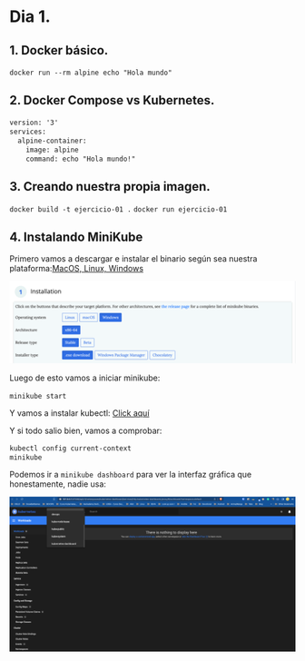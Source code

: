 # Dia 1.

## 1. Docker básico.
`docker run --rm alpine echo "Hola mundo"`

## 2. Docker Compose vs Kubernetes.

```
version: '3'
services:
  alpine-container:
    image: alpine
    command: echo "Hola mundo!"
``` 
## 3. Creando nuestra propia imagen. 
`docker build -t ejercicio-01 .`
`docker run ejercicio-01`

## 4. Instalando MiniKube

Primero vamos a descargar e instalar el binario según sea nuestra plataforma:[MacOS, Linux, Windows](https://minikube.sigs.k8s.io/docs/start/)

![Instalando minikube](image.png)

Luego de esto vamos a iniciar minikube:

`minikube start`

Y vamos a instalar kubectl: [Click aquí](https://kubernetes.io/docs/tasks/tools/#kubectl)

Y si todo salio bien, vamos a comprobar:

```
kubectl config current-context 
minikube
```

Podemos ir a `minikube dashboard` para ver la interfaz gráfica que honestamente, nadie usa:

![Alt text](image-1.png)

